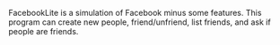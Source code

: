 FacebookLite is a simulation of Facebook minus some features.
This program can create new people, friend/unfriend, list friends, and ask if people are friends.
